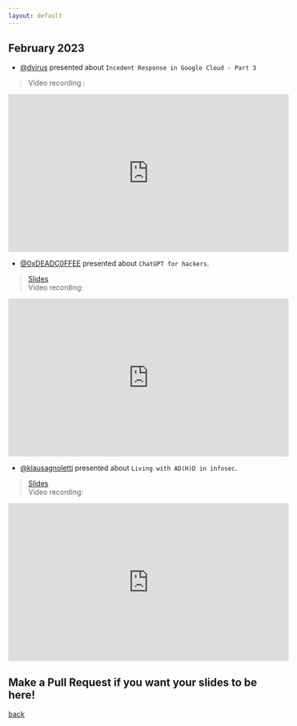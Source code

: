 ```yaml
---
layout: default
---
```


## February 2023

- [@dvirus](https://twitter.com/dvirus) presented about `Incedent Response in Google Cloud - Part 3`  
> Video recording :  
<iframe width="560" height="315" src="https://www.youtube-nocookie.com/embed/XVRFhjOBL6U" title="YouTube video player" frameborder="0" allow="accelerometer; autoplay; clipboard-write; encrypted-media; gyroscope; picture-in-picture; web-share" allowfullscreen></iframe> 

- [@0xDEADC0FFEE](https://www.linkedin.com/in/sergei-zaiats/) presented about `ChatGPT for hackers`.
> [Slides](https://docs.google.com/presentation/d/1Qbf4eAqTFJ1_957AVAQwquw8m4y3j7mI7fa5WdsAmno/edit?usp=sharing)  
> Video recording:  
<iframe width="560" height="315" src="https://www.youtube-nocookie.com/embed/5csqNLb_7MA" title="YouTube video player" frameborder="0" allow="accelerometer; autoplay; clipboard-write; encrypted-media; gyroscope; picture-in-picture; web-share" allowfullscreen></iframe>

- [@klausagnoletti](https://www.linkedin.com/in/agnoletti/) presented about `Living with AD(H)D in infosec`.
> [Slides](https://docs.google.com/presentation/d/1Isqa9KipMgs9LpBwZINMun3DinHsO_JvJ65Cqfo82VU/edit?usp=sharing)  
> Video recording:  
<iframe width="560" height="315" src="https://www.youtube-nocookie.com/embed/AEOCUZW5Rok" title="YouTube video player" frameborder="0" allow="accelerometer; autoplay; clipboard-write; encrypted-media; gyroscope; picture-in-picture; web-share" allowfullscreen></iframe>


## Make a Pull Request if you want your slides to be here!

[back](/)